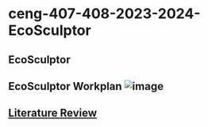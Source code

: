 # ceng-407-408-2023-2024-EcoSculptor
## EcoSculptor

## EcoSculptor Workplan ![image](https://github.com/CankayaUniversity/ceng-407-408-2023-2024-EcoSculptor/assets/63861431/593341ae-93e8-4f2c-8561-5d7e6458c2e8)

## [Literature Review](https://github.com/CankayaUniversity/ceng-407-408-2023-2024-EcoSculptor/wiki/Literature-Review)
